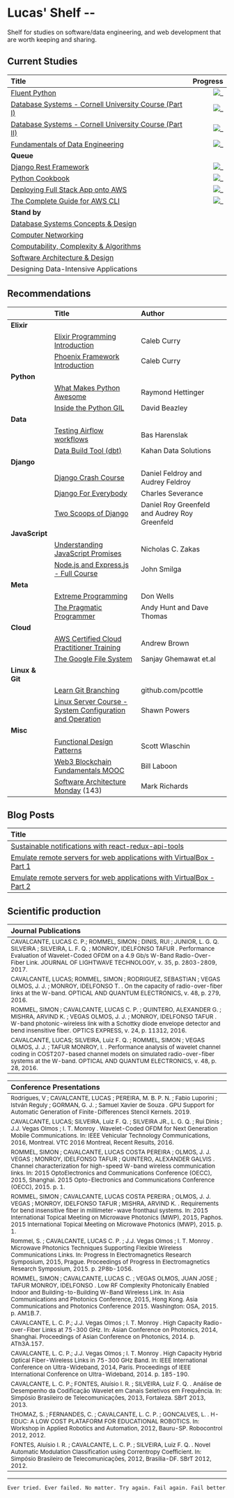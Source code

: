 # Lucas' Shelf --

Shelf for studies on software/data engineering, and web development that are worth keeping and sharing.

## Current Studies

|Title|Progress|
|:---|---:|
| [Fluent Python](https://github.com/fluentpython/example-code-2e) | ![_](https://progress-bar.dev/88/?title=pg.633\/711&color=babaca&width=120) |
| [Database Systems - Cornell University Course (Part I)](https://www.youtube.com/watch?v=4cWkVbC2bNE) | ![_](https://progress-bar.dev/80/?title=13:45:00\/17:07:41&color=babaca&width=120) |
| [Database Systems - Cornell University Course (Part II)](https://www.youtube.com/watch?v=lxEdaElkQhQ&ab_channel=freeCodeCamp.org) |  ![_](https://progress-bar.dev/0/?title=0:00:00\/8:15:07&color=babaca&width=120) |
| [Fundamentals of Data Engineering](https://github.com/CavalcanteLucas/Shelf/blob/main/books/fundamentals-of-data-engineering.pdf) | ![_](https://progress-bar.dev/10/?title=pg.41\/406&color=babaca&width=120) |
|**Queue**||
|[Django Rest Framework](https://www.youtube.com/watch?v=c708Nf0cHrs&ab_channel=CodingEntrepreneurs) | ![_](https://progress-bar.dev/32/?title=02:16:36\/07:01:39&color=babaca&width=120) |
| [Python Cookbook](https://github.com/CavalcanteLucas/cookbook/blob/master/Python_Cookbook_3rd_Edition.pdf) | ![_](https://progress-bar.dev/26/?title=pg.175\/664&color=babaca&width=120) |
|[Deploying Full Stack App onto AWS](https://www.youtube.com/watch?v=NjYsXuSBZ5U&t=145&ab_channel=SanjeevThiyagarajan) | ![_](https://progress-bar.dev/0/?title=0:00:00\/1:42:39&color=babaca&width=120)|
| [The Complete Guide for AWS CLI](https://www.youtube.com/watch?v=PWAnY-w1SGQ&ab_channel=SanjeevThiyagarajan) | ![_](https://progress-bar.dev/0/?title=0:00:00\/1:00:59&color=babaca&width=120) |
|**Stand by**||
|[Database Systems Concepts & Design](https://learn.udacity.com/courses/ud150)||
|[Computer Networking](https://learn.udacity.com/courses/ud436)||
|[Computability, Complexity & Algorithms](https://learn.udacity.com/courses/ud061)||
|[Software Architecture & Design](https://learn.udacity.com/courses/ud821)||
|Designing Data-Intensive Applications||

## Recommendations

||Title|Author|
|:---|:---|:---|
|**Elixir**||
|| [Elixir Programming Introduction](https://www.youtube.com/watch?v=-lgtb-YSUWE&ab_channel=CalebCurry) | Caleb Curry |
|| [Phoenix Framework Introduction](https://www.youtube.com/watch?v=9xaN44PNxps&ab_channel=CalebCurry) | Caleb Curry |
|**Python**||
|| [What Makes Python Awesome](https://pyvideo.org/pycon-us-2013/keynote-3.html) | Raymond Hettinger |
|| [Inside the Python GIL](https://www.youtube.com/watch?v=ph374fJqFPE&list=PLKTT4cKtfM9HVQMZoAmkQrCQ1G89mydDl&index=40&ab_channel=DavidBeazley)| David Beazley |
|**Data**||
|| [Testing Airflow workflows](https://www.youtube.com/watch?v=ANJnYbLwLjE) | Bas Harenslak |
|| [Data Build Tool (dbt)](https://www.youtube.com/playlist?list=PLy4OcwImJzBLJzLYxpxaPUmCWp8j1esvT) | Kahan Data Solutions |
|**Django**||
|| [Django Crash Course](https://www.scribd.com/document/459262375/Daniel-Roy-Greenfield-Audrey-Roy-Greenfield-Django-Crash-Course-2020-pdf) | Daniel Feldroy and Audrey Feldroy|
|| [Django For Everybody](https://www.youtube.com/watch?v=o0XbHvKxw7Y&ab_channel=freeCodeCamp.org) | Charles Severance |
|| [Two Scoops of Django](https://www.feldroy.com/books/two-scoops-of-django-3-x)| Daniel Roy Greenfeld and Audrey Roy Greenfeld |
|**JavaScript**||
|| [Understanding JavaScript Promises](https://cdn.xgqfrms.xyz/promise/understanding-javascript-promises.pdf) | Nicholas C. Zakas |
|| [Node.js and Express.js - Full Course](https://www.youtube.com/watch?v=Oe421EPjeBE) | John Smilga |
|**Meta**||
|| [Extreme Programming](http://www.extremeprogramming.org/index.html) | Don Wells |
|| [The Pragmatic Programmer](https://github.com/PegasusWang/books-1/raw/master/software-development/The%20Pragmatic%20Programmer.pdf) | Andy Hunt and Dave Thomas |
|**Cloud**||
|| [AWS Certified Cloud Practitioner Training](https://www.youtube.com/watch?v=3hLmDS179YE&ab_channel=freeCodeCamp.org) | Andrew Brown |
|| [The Google File System](https://static.googleusercontent.com/media/research.google.com/en//archive/gfs-sosp2003.pdf) | Sanjay Ghemawat et&#46;al |
|**Linux & Git**||
|| [Learn Git Branching](https://learngitbranching.js.org) | github.com/pcottle |
|| [Linux Server Course - System Configuration and Operation](https://www.youtube.com/watch?v=WMy3OzvBWc0&ab_channel=freeCodeCamp.org) | Shawn Powers |
|**Misc**||
|| [Functional Design Patterns](https://www.youtube.com/watch?v=srQt1NAHYC0/) | Scott Wlaschin |
|| [Web3 Blockchain Fundamentals MOOC](https://www.youtube.com/watch?v=y8YyZELnVaw&list=PLxVihxZC42nF_MCN9PTvZMIifRjx9cZ2J&index=1&ab_channel=Web3Foundation) | Bill Laboon |
|| [Software Architecture Monday](https://www.youtube.com/playlist?list=PLdsOZAx8I5umhnn5LLTNJbFgwA3xbycar) (143) | Mark Richards |


## Blog Posts

| Title |
|:---|
|[Sustainable notifications with react-redux-api-tools](https://labcodes.com.br/blog/en-us/development/messaging-with-react-redux-api-tools/)|
|[Emulate remote servers for web applications with VirtualBox - Part 1](https://labcodes.com.br/blog/en-us/development/emulate-remote-servers-web-applications-virtualbox-part-1/)|
|[Emulate remote servers for web applications with VirtualBox - Part 2](https://labcodes.com.br/blog/en-us/development/emulate-remote-servers-web-applications-virtualbox-part-2/)|

## Scientific production

| Journal Publications |
|:---|
| <sub>CAVALCANTE, LUCAS C. P.; ROMMEL, SIMON ; DINIS, RUI ; JUNIOR, L. G. Q. SILVEIRA ; SILVEIRA, L. F. Q. ; MONROY, IDELFONSO TAFUR . Performance Evaluation of Wavelet-Coded OFDM on a 4.9 Gb/s W-Band Radio-Over-Fiber Link. JOURNAL OF LIGHTWAVE TECHNOLOGY, v. 35, p. 2803-2809, 2017.</sub> |
| <sub>CAVALCANTE, LUCAS; ROMMEL, SIMON ; RODRIGUEZ, SEBASTIAN ; VEGAS OLMOS, J. J. ; MONROY, IDELFONSO T. . On the capacity of radio-over-fiber links at the W-band. OPTICAL AND QUANTUM ELECTRONICS, v. 48, p. 279, 2016.</sub> |
| <sub>ROMMEL, SIMON ; CAVALCANTE, LUCAS C. P. ; QUINTERO, ALEXANDER G. ; MISHRA, ARVIND K. ; VEGAS OLMOS, J. J. ; MONROY, IDELFONSO TAFUR . W-band photonic-wireless link with a Schottky diode envelope detector and bend insensitive fiber. OPTICS EXPRESS, v. 24, p. 11312, 2016.</sub> |
| <sub>CAVALCANTE, LUCAS; SILVEIRA, Luiz F. Q. ; ROMMEL, SIMON ; VEGAS OLMOS, J. J. ; TAFUR MONROY, I. . Performance analysis of wavelet channel coding in COST207-based channel models on simulated radio-over-fiber systems at the W-band. OPTICAL AND QUANTUM ELECTRONICS, v. 48, p. 28, 2016.</sub> |

| Conference Presentations |
|:---|
| <sub>Rodrigues, V ; CAVALCANTE, LUCAS ; PEREIRA, M. B. P. N. ; Fabio Luporini ; István Reguly ; GORMAN, G. J. ; Samuel Xavier de Souza . GPU Support for Automatic Generation of Finite-Differences Stencil Kernels. 2019.</sub> |
| <sub>CAVALCANTE, LUCAS; SILVEIRA, Luiz F. Q. ; SILVEIRA JR., L. G. Q. ; Rui Dinis ; J.J. Vegas Olmos ; I. T. Monroy . Wavelet-Coded OFDM for Next Generation Mobile Communications. In: IEEE Vehicular Technology Communications, 2016, Montreal. VTC 2016 Montreal, Recent Results, 2016.</sub> |
| <sub>ROMMEL, SIMON ; CAVALCANTE, LUCAS COSTA PEREIRA ; OLMOS, J. J. VEGAS ; MONROY, IDELFONSO TAFUR ; QUINTERO, ALEXANDER GALVIS . Channel characterization for high-speed W-band wireless communication links. In: 2015 OptoElectronics and Communications Conference (OECC), 2015, Shanghai. 2015 Opto-Electronics and Communications Conference (OECC), 2015. p. 1.</sub> |
| <sub>ROMMEL, SIMON ; CAVALCANTE, LUCAS COSTA PEREIRA ; OLMOS, J. J. VEGAS ; MONROY, IDELFONSO TAFUR ; MISHRA, ARVIND K. . Requirements for bend insensitive fiber in millimeter-wave fronthaul systems. In: 2015 International Topical Meeting on Microwave Photonics (MWP), 2015, Paphos. 2015 International Topical Meeting on Microwave Photonics (MWP), 2015. p. 1.</sub> |
| <sub>Rommel, S. ; CAVALCANTE, LUCAS C. P. ; J.J. Vegas Olmos ; I. T. Monroy . Microwave Photonics Techniques Supporting Flexible Wireless Communications Links. In: Progress In Electromagnetics Research Symposium, 2015, Prague. Proceedings of Progress In Electromagnetics Research Symposium, 2015. p. 2P8b-1056.</sub> |
| <sub>ROMMEL, SIMON ; CAVALCANTE, LUCAS C. ; VEGAS OLMOS, JUAN JOSE ; TAFUR MONROY, IDELFONSO . Low RF Complexity Photonically Enabled Indoor and Building-to-Building W-Band Wireless Link. In: Asia Communications and Photonics Conference, 2015, Hong Kong. Asia Communications and Photonics Conference 2015. Washington: OSA, 2015. p. AM1B.7.</sub> |
| <sub>CAVALCANTE, L. C. P.; J.J. Vegas Olmos ; I. T. Monroy . High Capacity Radio-over-Fiber Links at 75-300 GHz. In: Asian Conference on Photonics, 2014, Shanghai. Proceedings of Asian Conference on Photonics, 2014. p. ATh3A.157.</sub> |
| <sub>CAVALCANTE, L. C. P.; J.J. Vegas Olmos ; I. T. Monroy . High Capacity Hybrid Optical Fiber-Wireless Links in 75-300 GHz Band. In: IEEE International Conference on Ultra-Wideband, 2014, Paris. Proceedings of IEEE International Conference on Ultra-Wideband, 2014. p. 185-190.</sub> |
| <sub>CAVALCANTE, L. C. P.; FONTES, Aluísio I. R. ; SILVEIRA, Luiz F. Q. . Análise de Desempenho da Codificação Wavelet em Canais Seletivos em Frequência. In: Simpósio Brasileiro de Telecomunicações, 2013, Fortaleza. SBrT 2013, 2013.</sub> |
| <sub>THOMAZ, S. ; FERNANDES, C. ; CAVALCANTE, L. C. P. ; GONCALVES, L. . H-EDUC: A LOW COST PLATAFORM FOR EDUCATIONAL ROBOTICS. In: Workshop in Applied Robotics and Automation, 2012, Bauru-SP. Robocontrol 2012, 2012.</sub> |
| <sub>FONTES, Aluísio I. R. ; CAVALCANTE, L. C. P. ; SILVEIRA, Luiz F. Q. . Novel Automatic Modulation Classification using Correntropy Coefficient. In: Simpósio Brasileiro de Telecomunicações, 2012, Brasília-DF. SBrT 2012, 2012.</sub> |

---

```bash
Ever tried. Ever failed. No matter. Try again. Fail again. Fail better.
```
